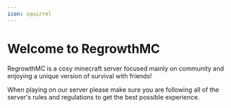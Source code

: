 ```yaml
---
icon: squirrel
---
```

# Welcome to RegrowthMC
RegrowthMC is a cosy minecraft server focused mainly on community and enjoying a unique version of survival with friends!

When playing on our server please make sure you are following all of the server's rules and regulations to get the best possible experience.

